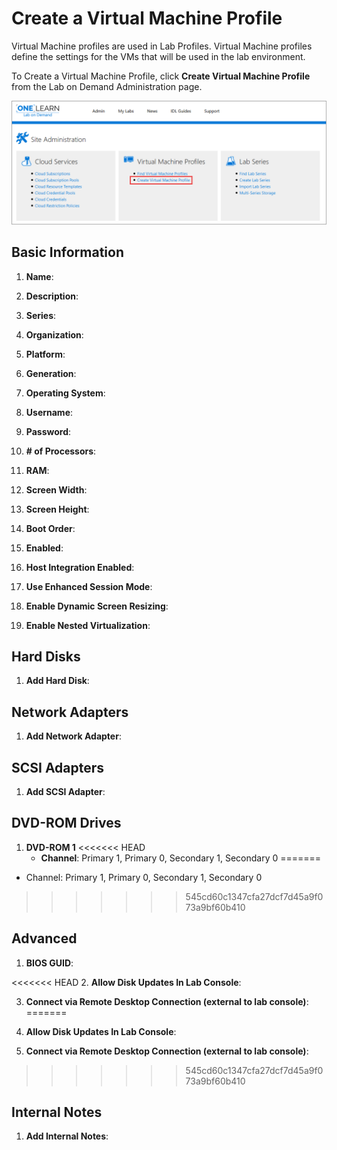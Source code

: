 # Create a Virtual Machine Profile

Virtual Machine profiles are used in Lab Profiles. Virtual Machine profiles define the settings for the VMs that will be used in the lab environment. 

To Create a Virtual Machine Profile, click **Create Virtual Machine Profile** from the Lab on Demand Administration page. 

![Create Virtual Machine Profile](images/create-a-virtual-machine-profile.png)

## Basic Information

1. **Name**:

1. **Description**:

1. **Series**:

1. **Organization**:

1. **Platform**:

1. **Generation**:

1. **Operating System**:

1. **Username**:

1. **Password**:

1. **# of Processors**:

1. **RAM**:

1. **Screen Width**:

1. **Screen Height**:

1. **Boot Order**:

1. **Enabled**:

1. **Host Integration Enabled**:

1. **Use Enhanced Session Mode**:

1. **Enable Dynamic Screen Resizing**:

1. **Enable Nested Virtualization**:

## Hard Disks

1. **Add Hard Disk**:

## Network Adapters

1. **Add Network Adapter**:

## SCSI Adapters

1. **Add SCSI Adapter**:

## DVD-ROM Drives

1. **DVD-ROM 1**
<<<<<<< HEAD
    - **Channel**: Primary 1, Primary 0, Secondary 1, Secondary 0
=======

- Channel: Primary 1, Primary 0, Secondary 1, Secondary 0
>>>>>>> 545cd60c1347cfa27dcf7d45a9f073a9bf60b410

## Advanced

1. **BIOS GUID**:

<<<<<<< HEAD
2. **Allow Disk Updates In Lab Console**:

3. **Connect via Remote Desktop Connection (external to lab console)**: 
=======
1. **Allow Disk Updates In Lab Console**:

1. **Connect via Remote Desktop Connection (external to lab console)**: 
>>>>>>> 545cd60c1347cfa27dcf7d45a9f073a9bf60b410

## Internal Notes

1. **Add Internal Notes**: 

